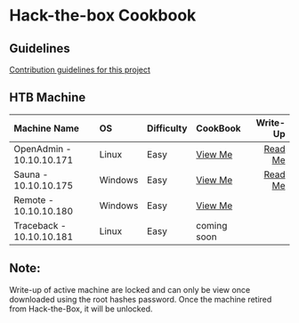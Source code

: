 # Hack-the-box Cookbook 

## Guidelines  
[Contribution guidelines for this project](https://github.com/codingninja008/Hack-the-Box-Cookbook/blob/master/Guidelines.md)


## HTB Machine

  | Machine Name | OS  | Difficulty | CookBook |Write-Up    |
  | :---         |:--- |:---        |:---      | ---:       |
  |OpenAdmin - 10.10.10.171 |Linux | Easy |[View Me](https://github.com/codingninja008/Hack-the-Box-Machines/blob/master/OpenAdmin%20-%2010.10.10.171/OpenAdmin%20Cookbook.pdf) |[Read Me](https://github.com/codingninja008/Hack-the-Box-Machines/blob/master/OpenAdmin%20-%2010.10.10.171/OpenAdmin%20WriteUp.pdf)
  |Sauna - 10.10.10.175 |Windows |Easy |[View Me](https://github.com/codingninja008/Hack-the-Box-Machines/blob/master/Sauna%20-%2010.10.10.175/Sauna%20Cookbook.pdf) | [Read Me](https://github.com/codingninja008/Hack-the-Box-Machines/blob/master/Sauna%20-%2010.10.10.175/Sauna%20Writeup%20(Justin%20Loke).pdf)
  |Remote - 10.10.10.180 |Windows |Easy  | [View Me](https://github.com/codingninja008/Hack-the-Box-Machines/blob/master/Remote%20-%2010.10.10.180/Remote%20CookBook.pdf) |  | 
  |Traceback - 10.10.10.181 |Linux |Easy  | coming soon |  | 
 
 ## Note: 
Write-up of active machine are locked and can only be view once downloaded using the root hashes password. Once the machine retired from Hack-the-Box, it will be unlocked.







